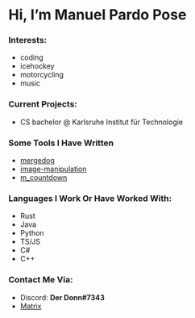 # Hi, I’m Manuel Pardo Pose

### Interests:
  - coding
  - icehockey
  - motorcycling
  - music

### Current Projects:
  - CS bachelor @ Karlsruhe Institut für Technologie

### Some Tools I Have Written
- [mergedog](https://github.com/ManuelPardoPose/mergedog)
- [image-manipulation](https://github.com/ManuelPardoPose/image-manipulation)
- [m_countdown](https://github.com/ManuelPardoPose/m_countdown)

### Languages I Work Or Have Worked With:
  - Rust
  - Java
  - Python
  - TS/JS
  - C#
  - C++

### Contact Me Via:
  - Discord: **Der Donn#7343**
  - [Matrix](https://matrix.to/#/@manu.p.p:matrix.org)
